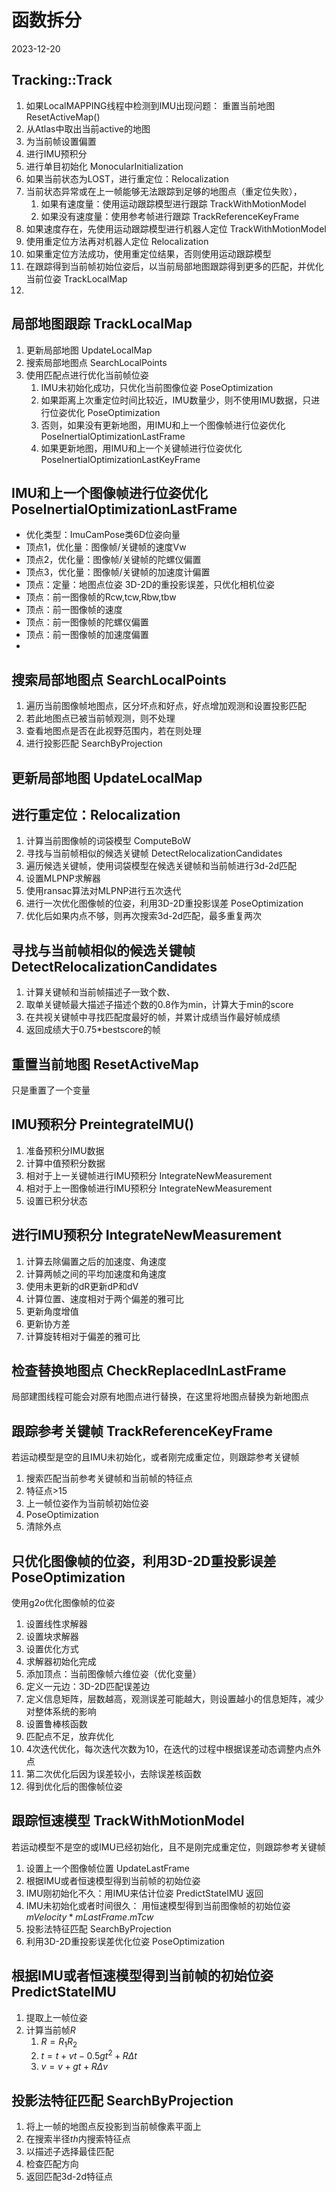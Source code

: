 # 函数拆分
2023-12-20

## Tracking::Track
1. 如果LocalMAPPING线程中检测到IMU出现问题： 重置当前地图 ResetActiveMap()
2. 从Atlas中取出当前active的地图
3. 为当前帧设置偏置
4. 进行IMU预积分
5. 进行单目初始化 MonocularInitialization
6. 如果当前状态为LOST，进行重定位：Relocalization
7. 当前状态异常或在上一帧能够无法跟踪到足够的地图点（重定位失败），
	1. 如果有速度量：使用运动跟踪模型进行跟踪 TrackWithMotionModel
	2. 如果没有速度量：使用参考帧进行跟踪 TrackReferenceKeyFrame
8. 如果速度存在，先使用运动跟踪模型进行机器人定位 TrackWithMotionModel
9. 使用重定位方法再对机器人定位 Relocalization
10. 如果重定位方法成功，使用重定位结果，否则使用运动跟踪模型
11. 在跟踪得到当前帧初始位姿后，以当前局部地图跟踪得到更多的匹配，并优化当前位姿 TrackLocalMap
12. 

## 局部地图跟踪 TrackLocalMap
1. 更新局部地图 UpdateLocalMap
2. 搜索局部地图点 SearchLocalPoints
3. 使用匹配点进行优化当前帧位姿
	1. IMU未初始化成功，只优化当前图像位姿 PoseOptimization
	2. 如果距离上次重定位时间比较近，IMU数量少，则不使用IMU数据，只进行位姿优化 PoseOptimization
	3. 否则，如果没有更新地图，用IMU和上一个图像帧进行位姿优化 PoseInertialOptimizationLastFrame
	4. 如果更新地图，用IMU和上一个关键帧进行位姿优化 PoseInertialOptimizationLastKeyFrame

## IMU和上一个图像帧进行位姿优化 PoseInertialOptimizationLastFrame
- 优化类型：ImuCamPose类6D位姿向量
- 顶点1，优化量：图像帧/关键帧的速度Vw
- 顶点2，优化量：图像帧/关键帧的陀螺仪偏置
- 顶点3，优化量：图像帧/关键帧的加速度计偏置
- 顶点：定量：地图点位姿 3D-2D的重投影误差，只优化相机位姿
- 顶点：前一图像帧的Rcw,tcw,Rbw,tbw
- 顶点：前一图像帧的速度
- 顶点：前一图像帧的陀螺仪偏置
- 顶点：前一图像帧的加速度偏置
- 


## 搜索局部地图点 SearchLocalPoints
1. 遍历当前图像帧地图点，区分坏点和好点，好点增加观测和设置投影匹配
2. 若此地图点已被当前帧观测，则不处理
3. 查看地图点是否在此视野范围内，若在则处理
4. 进行投影匹配 SearchByProjection


## 更新局部地图 UpdateLocalMap

## 

## 进行重定位：Relocalization
1. 计算当前图像帧的词袋模型 ComputeBoW
1. 寻找与当前帧相似的候选关键帧 DetectRelocalizationCandidates
2. 遍历候选关键帧，使用词袋模型在候选关键帧和当前帧进行3d-2d匹配
3. 设置MLPNP求解器
4. 使用ransac算法对MLPNP进行五次迭代
5. 进行一次优化图像帧的位姿，利用3D-2D重投影误差 PoseOptimization
6. 优化后如果内点不够，则再次搜索3d-2d匹配，最多重复两次

## 寻找与当前帧相似的候选关键帧 DetectRelocalizationCandidates
1. 计算关键帧和当前帧描述子一致个数、
2. 取单关键帧最大描述子描述个数的0.8作为min，计算大于min的score
3. 在共视关键帧中寻找匹配度最好的帧，并累计成绩当作最好帧成绩
4. 返回成绩大于0.75\*bestscore的帧

##  重置当前地图 ResetActiveMap
只是重置了一个变量

## IMU预积分 PreintegrateIMU()
1. 准备预积分IMU数据
2. 计算中值预积分数据
3. 相对于上一关键帧进行IMU预积分 IntegrateNewMeasurement
4. 相对于上一图像帧进行IMU预积分 IntegrateNewMeasurement
5. 设置已积分状态

## 进行IMU预积分 IntegrateNewMeasurement
1. 计算去除偏置之后的加速度、角速度
2. 计算两帧之间的平均加速度和角速度
3. 使用未更新的dR更新dP和dV
4. 计算位置、速度相对于两个偏差的雅可比
5. 更新角度增值
6. 更新协方差
7. 计算旋转相对于偏差的雅可比

## 检查替换地图点 CheckReplacedInLastFrame
局部建图线程可能会对原有地图点进行替换，在这里将地图点替换为新地图点


## 跟踪参考关键帧 TrackReferenceKeyFrame
若运动模型是空的且IMU未初始化，或者刚完成重定位，则跟踪参考关键帧
1. 搜索匹配当前参考关键帧和当前帧的特征点
2. 特征点>15
3. 上一帧位姿作为当前帧初始位姿
4. PoseOptimization
5. 清除外点




## 只优化图像帧的位姿，利用3D-2D重投影误差 PoseOptimization

使用g2o优化图像帧的位姿
1. 设置线性求解器
2. 设置块求解器
3. 设置优化方式
4. 求解器初始化完成
5. 添加顶点：当前图像帧六维位姿（优化变量）
6. 定义一元边：3D-2D匹配误差边
7. 定义信息矩阵，层数越高，观测误差可能越大，则设置越小的信息矩阵，减少对整体系统的影响
8. 设置鲁棒核函数
9. 匹配点不足，放弃优化
10. 4次迭代优化，每次迭代次数为10，在迭代的过程中根据误差动态调整内点外点
11. 第二次优化后因为误差较小，去除误差核函数
12. 得到优化后的图像帧位姿


## 跟踪恒速模型 TrackWithMotionModel
若运动模型不是空的或IMU已经初始化，且不是刚完成重定位，则跟踪参考关键帧
1. 设置上一个图像帧位置 UpdateLastFrame
2. 根据IMU或者恒速模型得到当前帧的初始位姿  
2. IMU刚初始化不久：用IMU来估计位姿 PredictStateIMU 返回
3. IMU未初始化或者时间很久： 用恒速模型得到当前图像帧的初始位姿 $mVelocity*mLastFrame.mTcw$
4. 投影法特征匹配 SearchByProjection
5. 利用3D-2D重投影误差优化位姿 PoseOptimization

## 根据IMU或者恒速模型得到当前帧的初始位姿  PredictStateIMU
1. 提取上一帧位姿
2. 计算当前帧$R$
	1. $R = R_1R_2$
	2. $t = t +vt - 0.5gt^2 + R\Delta t$
	3. $v = v + gt + R\Delta v$

## 投影法特征匹配 SearchByProjection
1. 将上一帧的地图点反投影到当前帧像素平面上
2. 在搜索半径$th$内搜索特征点
3. 以描述子选择最佳匹配
4. 检查匹配方向
5. 返回匹配3d-2d特征点